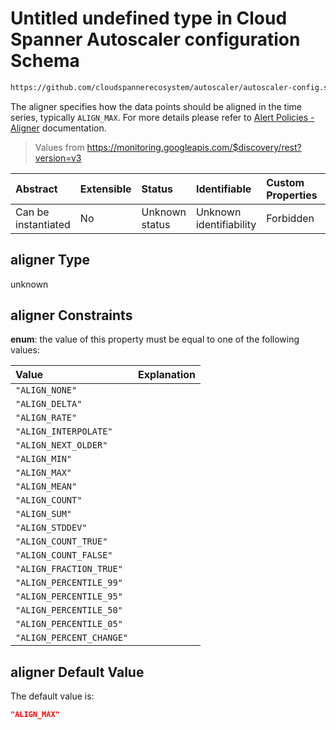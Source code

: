 # Untitled undefined type in Cloud Spanner Autoscaler configuration Schema

```txt
https://github.com/cloudspannerecosystem/autoscaler/autoscaler-config.schema.json#/$defs/metricDefinition/properties/aligner
```

The aligner specifies how the data points should be aligned in the time series, typically `ALIGN_MAX`.
For more details please refer to [Alert Policies - Aligner](https://cloud.google.com/monitoring/api/ref_v3/rest/v3/projects.alertPolicies#aligner) documentation.

> Values from <https://monitoring.googleapis.com/$discovery/rest?version=v3>

| Abstract            | Extensible | Status         | Identifiable            | Custom Properties | Additional Properties | Access Restrictions | Defined In                                                                                                                                       |
| :------------------ | :--------- | :------------- | :---------------------- | :---------------- | :-------------------- | :------------------ | :----------------------------------------------------------------------------------------------------------------------------------------------- |
| Can be instantiated | No         | Unknown status | Unknown identifiability | Forbidden         | Allowed               | none                | [autoscaler-config.schema.json\*](../../usr/local/google/home/nielm/spanner/autoscaler/out/autoscaler-config.schema.json "open original schema") |

## aligner Type

unknown

## aligner Constraints

**enum**: the value of this property must be equal to one of the following values:

| Value                    | Explanation |
| :----------------------- | :---------- |
| `"ALIGN_NONE"`           |             |
| `"ALIGN_DELTA"`          |             |
| `"ALIGN_RATE"`           |             |
| `"ALIGN_INTERPOLATE"`    |             |
| `"ALIGN_NEXT_OLDER"`     |             |
| `"ALIGN_MIN"`            |             |
| `"ALIGN_MAX"`            |             |
| `"ALIGN_MEAN"`           |             |
| `"ALIGN_COUNT"`          |             |
| `"ALIGN_SUM"`            |             |
| `"ALIGN_STDDEV"`         |             |
| `"ALIGN_COUNT_TRUE"`     |             |
| `"ALIGN_COUNT_FALSE"`    |             |
| `"ALIGN_FRACTION_TRUE"`  |             |
| `"ALIGN_PERCENTILE_99"`  |             |
| `"ALIGN_PERCENTILE_95"`  |             |
| `"ALIGN_PERCENTILE_50"`  |             |
| `"ALIGN_PERCENTILE_05"`  |             |
| `"ALIGN_PERCENT_CHANGE"` |             |

## aligner Default Value

The default value is:

```json
"ALIGN_MAX"
```
